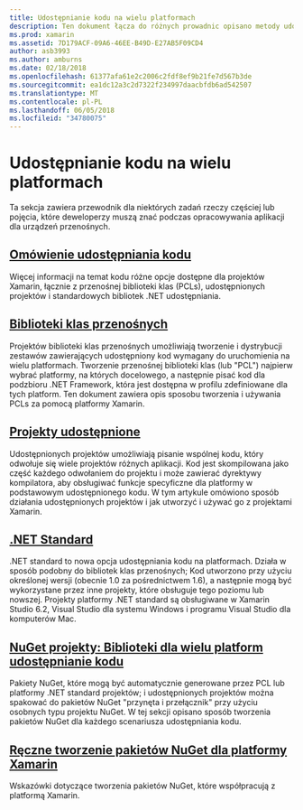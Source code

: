 ```yaml
---
title: Udostępnianie kodu na wielu platformach
description: Ten dokument łącza do różnych prowadnic opisano metody udostępniania kodu, w tym bibliotek klas przenośnych, udostępnionych projektów .NET Standard i NuGet.
ms.prod: xamarin
ms.assetid: 7D179ACF-09A6-46EE-B49D-E27AB5F09CD4
author: asb3993
ms.author: amburns
ms.date: 02/18/2018
ms.openlocfilehash: 61377afa61e2c2006c2fdf8ef9b21fe7d567b3de
ms.sourcegitcommit: ea1dc12a3c2d7322f234997daacbfdb6ad542507
ms.translationtype: MT
ms.contentlocale: pl-PL
ms.lasthandoff: 06/05/2018
ms.locfileid: "34780075"
---
```

# <a name="sharing-code-on-multiple-platforms"></a>Udostępnianie kodu na wielu platformach

Ta sekcja zawiera przewodnik dla niektórych zadań rzeczy częściej lub pojęcia, które deweloperzy muszą znać podczas opracowywania aplikacji dla urządzeń przenośnych.

## <a name="code-sharing-overviewcode-sharingmd"></a>[Omówienie udostępniania kodu](code-sharing.md)

Więcej informacji na temat kodu różne opcje dostępne dla projektów Xamarin, łącznie z przenośnej biblioteki klas (PCLs), udostępnionych projektów i standardowych bibliotek .NET udostępniania.


##  <a name="portable-class-librariescross-platformapp-fundamentalspclmd"></a>[Biblioteki klas przenośnych](~/cross-platform/app-fundamentals/pcl.md)

Projektów biblioteki klas przenośnych umożliwiają tworzenie i dystrybucji zestawów zawierających udostępniony kod wymagany do uruchomienia na wielu platformach. Tworzenie przenośnej biblioteki klas (lub "PCL") najpierw wybrać platformy, na których docelowego, a następnie pisać kod dla podzbioru .NET Framework, która jest dostępna w profilu zdefiniowane dla tych platform. Ten dokument zawiera opis sposobu tworzenia i używania PCLs za pomocą platformy Xamarin.

##  <a name="shared-projectscross-platformapp-fundamentalsshared-projectsmd"></a>[Projekty udostępnione](~/cross-platform/app-fundamentals/shared-projects.md)

Udostępnionych projektów umożliwiają pisanie wspólnej kodu, który odwołuje się wiele projektów różnych aplikacji. Kod jest skompilowana jako część każdego odwołaniem do projektu i może zawierać dyrektywy kompilatora, aby obsługiwać funkcje specyficzne dla platformy w podstawowym udostępnionego kodu. W tym artykule omówiono sposób działania udostępnionych projektów i jak utworzyć i używać go z projektami Xamarin.

##  <a name="net-standardcross-platformapp-fundamentalsnet-standardmd"></a>[.NET Standard](~/cross-platform/app-fundamentals/net-standard.md)

.NET standard to nowa opcja udostępniania kodu na platformach. Działa w sposób podobny do bibliotek klas przenośnych; Kod utworzono przy użyciu określonej wersji (obecnie 1.0 za pośrednictwem 1.6), a następnie mogą być wykorzystane przez inne projekty, które obsługuje tego poziomu lub nowszej. Projekty platformy .NET standard są obsługiwane w Xamarin Studio 6.2, Visual Studio dla systemu Windows i programu Visual Studio dla komputerów Mac.

##  <a name="nuget-projects-multiplatform-libraries-for-code-sharingcross-platformapp-fundamentalsnuget-multiplatform-librariesindexmd"></a>[NuGet projekty: Biblioteki dla wielu platform udostępnianie kodu](~/cross-platform/app-fundamentals/nuget-multiplatform-libraries/index.md)

Pakiety NuGet, które mogą być automatycznie generowane przez PCL lub platformy .NET standard projektów; i udostępnionych projektów można spakować do pakietów NuGet "przynęta i przełącznik" przy użyciu osobnych typu projektu NuGet. W tej sekcji opisano sposób tworzenia pakietów NuGet dla każdego scenariusza udostępniania kodu.

##  <a name="manually-creating-nuget-packages-for-xamarincross-platformapp-fundamentalsnuget-manualmd"></a>[Ręczne tworzenie pakietów NuGet dla platformy Xamarin](~/cross-platform/app-fundamentals/nuget-manual.md)

Wskazówki dotyczące tworzenia pakietów NuGet, które współpracują z platformą Xamarin.
